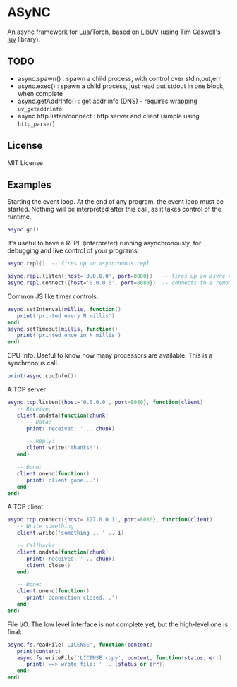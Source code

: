 ASyNC
=====

An async framework for Lua/Torch, based on [LibUV](https://github.com/joyent/libuv)
(using Tim Caswell's [luv](https://github.com/creationix/luv) library).

TODO
----

* async.spawn() : spawn a child process, with control over stdin,out,err
* async.exec() : spawn a child process, just read out stdout in one block, when complete
* async.getAddrInfo() : get addr info (DNS) - requires wrapping `uv_getaddrinfo`
* async.http.listen/connect : http server and client (simple using `http_parser`)

License
-------

MIT License

Examples
--------

Starting the event loop. At the end of any program, the event loop must be started.
Nothing will be interpreted after this call, as it takes control of the runtime.

```lua
async.go()
```

It's useful to have a REPL (interpreter) running asynchronously, for debugging and
live control of your programs:

```lua
async.repl()  -- fires up an asyncronous repl
```

```lua
async.repl.listen({host='0.0.0.0', port=8080})   -- fires up an async repl through a TCP server
async.repl.connect({host='0.0.0.0', port=8080})  -- connects to a remote repl through a TCP client
```

Common JS like timer controls:
```lua
async.setInterval(millis, function()
   print('printed every N millis')
end)
async.setTimeout(millis, function()
   print('printed once in N millis')
end)
```

CPU Info. Useful to know how many processors are available.
This is a synchronous call.

```lua
print(async.cpuInfo())
```

A TCP server:

```lua
async.tcp.listen({host='0.0.0.0', port=8080}, function(client)
   -- Receive:
   client.ondata(function(chunk)
      -- Data:
      print('received: ' .. chunk)

      -- Reply:
      client.write('thanks!')
   end)

   -- Done:
   client.onend(function()
      print('client gone...')
   end)
end)
```

A TCP client:

```lua
async.tcp.connect({host='127.0.0.1', port=8080}, function(client)
   -- Write something
   client.write('something .. ' .. i)

   -- Callbacks
   client.ondata(function(chunk)
      print('received: ' .. chunk)
      client.close()
   end)

   -- Done:
   client.onend(function()
      print('connection closed...')
   end)
end)
```

File I/O. The low level interface is not complete yet, but the high-level one
is final:

```lua
async.fs.readFile('LICENSE', function(content)
   print(content)
   async.fs.writeFile('LICENSE.copy', content, function(status, err)
      print('==> wrote file: ' .. (status or err))
   end)
end)
```

